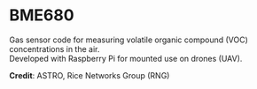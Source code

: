 # BME680
Gas sensor code for measuring volatile organic compound (VOC) concentrations in the air.   
Developed with Raspberry Pi for mounted use on drones (UAV).   

**Credit**: ASTRO, Rice Networks Group (RNG)  

